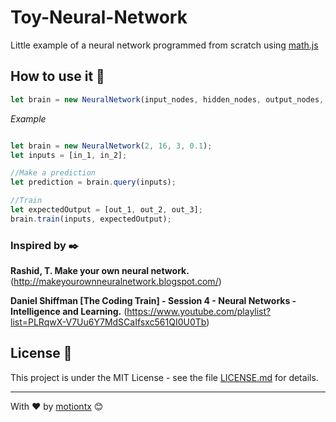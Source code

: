 # Toy-Neural-Network

Little example of a neural network programmed from scratch using [math.js](http://mathjs.org/)

## How to use it 🚀

```javascript
let brain = new NeuralNetwork(input_nodes, hidden_nodes, output_nodes, learning_rate);
```
*Example*
```javascript

let brain = new NeuralNetwork(2, 16, 3, 0.1);
let inputs = [in_1, in_2];

//Make a prediction
let prediction = brain.query(inputs);

//Train
let expectedOutput = [out_1, out_2, out_3];
brain.train(inputs, expectedOutput);
```

### Inspired by  ✒️

**Rashid, T. Make your own neural network.** (http://makeyourownneuralnetwork.blogspot.com/)

**Daniel Shiffman [The Coding Train] - Session 4 - Neural Networks - Intelligence and Learning.** (https://www.youtube.com/playlist?list=PLRqwX-V7Uu6Y7MdSCaIfsxc561QI0U0Tb)


## License 📄

This project is under the MIT License - see the file [LICENSE.md](LICENSE) for details.

---
With ❤️ by [motiontx](https://github.com/motiontx) 😊
